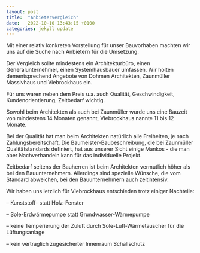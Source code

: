 ```yaml
---
layout: post
title:  "Anbietervergleich"
date:   2022-10-10 13:43:15 +0100
categories: jekyll update
---
```


Mit einer relativ konkreten Vorstellung für unser Bauvorhaben machten wir uns auf die Suche nach Anbietern für die Umsetzung. 

Der Vergleich sollte mindestens ein Architekturbüro, einen Generalunternehmer, einen Systemhausbauer umfassen. Wir holten dementsprechend Angebote von Dohmen Architekten, Zaunmüller Massivhaus und Viebrockhaus ein. 

Für uns waren neben dem Preis u.a. auch Qualität, Geschwindigkeit, Kundenorientierung, Zeitbedarf wichtig. 

Sowohl beim Architekten als auch bei Zaunmüller wurde uns eine Bauzeit von mindestens 14 Monaten genannt, Viebrockhaus nannte 11 bis 12 Monate. 

Bei der Qualität hat man beim Architekten natürlich alle Freiheiten, je nach Zahlungsbereitschaft. Die Baumeister-Baubeschreibung, die bei Zaunmüller Qualitätstandards definiert, hat aus unserer Sicht einige Mankos - die man aber Nachverhandeln kann für das individuelle Projekt. 

Zeitbedarf seitens der Bauherren ist beim Architekten vermutlich höher als bei den Bauunternehmern. Allerdings sind spezielle Wünsche, die vom Standard abweichen, bei den Bauunternehmern auch zeitintensiv.

Wir haben uns letzlich für Viebrockhaus entschieden trotz einiger Nachteile:

– Kunststoff- statt Holz-Fenster

– Sole-Erdwärmepumpe statt Grundwasser-Wärmepumpe

– keine Temperierung der Zuluft durch Sole-Luft-Wärmetauscher für die Lüftungsanlage

– kein vertraglich zugesicherter Innenraum Schallschutz
